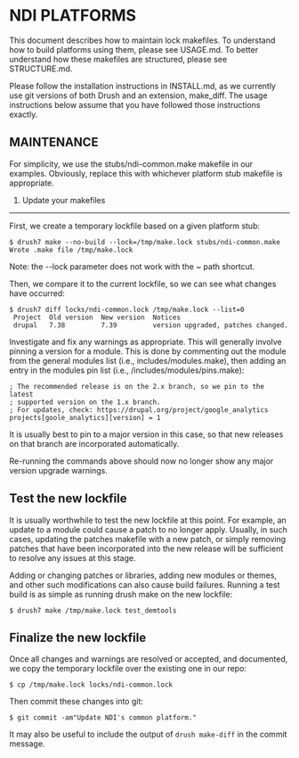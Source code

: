 NDI PLATFORMS
=============

This document describes how to maintain lock makefiles. To understand how to
build platforms using them, please see USAGE.md. To better understand how these
makefiles are structured, please see STRUCTURE.md.

Please follow the installation instructions in INSTALL.md, as we currently use
git versions of both Drush and an extension, make_diff. The usage instructions
below assume that you have followed those instructions exactly.


MAINTENANCE
-----------

For simplicity, we use the stubs/ndi-common.make makefile in our examples.
Obviously, replace this with whichever platform stub makefile is appropriate.


1. Update your makefiles
------------------------

First, we create a temporary lockfile based on a given platform stub:

    $ drush7 make --no-build --lock=/tmp/make.lock stubs/ndi-common.make
    Wrote .make file /tmp/make.lock

Note: the --lock parameter does not work with the ~ path shortcut.

Then, we compare it to the current lockfile, so we can see what changes have
occurred:

    $ drush7 diff locks/ndi-common.lock /tmp/make.lock --list=0
     Project  Old version  New version  Notices                            
     drupal   7.38         7.39         version upgraded, patches changed.

Investigate and fix any warnings as appropriate. This will generally involve
pinning a version for a module. This is done by commenting out the module from
the general modules list (i.e., includes/modules.make), then adding an entry
in the modules pin list (i.e., /includes/modules/pins.make):

    ; The recommended release is on the 2.x branch, so we pin to the latest
    ; supported version on the 1.x branch.
    ; For updates, check: https://drupal.org/project/google_analytics
    projects[goole_analytics][version] = 1

It is usually best to pin to a major version in this case, so that new releases
on that branch are incorporated automatically.

Re-running the commands above should now no longer show any major version
upgrade warnings.


Test the new lockfile
---------------------

It is usually worthwhile to test the new lockfile at this point. For example,
an update to a module could cause a patch to no longer apply. Usually, in such
cases, updating the patches makefile with a new patch, or simply removing
patches that have been incorporated into the new release will be sufficient to
resolve any issues at this stage.

Adding or changing patches or libraries, adding new modules or themes, and
other such modifications can also cause build failures. Running a test build is
as simple as running drush make on the new lockfile:

    $ drush7 make /tmp/make.lock test_demtools


Finalize the new lockfile
-------------------------

Once all changes and warnings are resolved or accepted, and documented, we copy
the temporary lockfile over the existing one in our repo:

    $ cp /tmp/make.lock locks/ndi-common.lock

Then commit these changes into git:

    $ git commit -am"Update NDI's common platform."

It may also be useful to include the output of `drush make-diff` in the commit
message.
